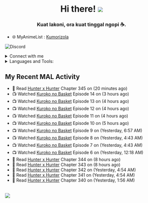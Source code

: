<h1 align="center">Hi there! <img src="https://media.giphy.com/media/hvRJCLFzcasrR4ia7z/giphy.gif" width="25px"> </h1>
<h3 align="center">Kuat lakoni, ora kuat tinggal ngopi ☕.</h3>

- 🌐 MyAnimeList : [Kumorizola](https://myanimelist.net/animelist/Kumorizola)

![Discord](https://discord.c99.nl/widget/theme-3/761213268009943051.png)
<details>
      <summary>Connect with me</summary>
    <p align="left">
        <a href="https://www.facebook.com/kumori.hartley.1" target="blank"><img align="center"
                src="https://raw.githubusercontent.com/rahuldkjain/github-profile-readme-generator/master/src/images/icons/Social/facebook.svg"
                alt="kumori hartley" height="30" width="40" /></a>
        <a href="https://www.instagram.com/kumorizola/" target="blank"><img align="center"
                src="https://raw.githubusercontent.com/rahuldkjain/github-profile-readme-generator/master/src/images/icons/Social/instagram.svg"
                alt="kumorizola" height="30" width="40" /></a>
        <a href="https://discord.com" target="blank"><img align="center"
                src="https://raw.githubusercontent.com/rahuldkjain/github-profile-readme-generator/master/src/images/icons/Social/discord.svg"
                alt="Kumori#5882" height="30" width="40" /></a>
    </p>
</details>

<details>
    <summary align="left">Languages and Tools:</summary>
<p align="left">
      <a href="https://www.w3schools.com/css/" target="_blank">
        <img src="https://raw.githubusercontent.com/devicons/devicon/master/icons/css3/css3-original-wordmark.svg"
            alt="css3" width="40" height="40" /> </a> <a href="https://www.w3.org/html/" target="_blank"> <img
            src="https://raw.githubusercontent.com/devicons/devicon/master/icons/html5/html5-original-wordmark.svg"
            alt="html5" width="40" height="40" /> </a> <a href="https://www.java.com" target="_blank"> <img
            src="https://raw.githubusercontent.com/devicons/devicon/master/icons/java/java-original.svg" alt="java"
            width="40" height="40" /> </a> <a href="https://developer.mozilla.org/en-US/docs/Web/JavaScript"
            target="_blank"> <img
            src="https://raw.githubusercontent.com/devicons/devicon/master/icons/javascript/javascript-original.svg"
            alt="javascript" width="40" height="40" /> </a> <a href="https://nodejs.org" target="_blank"> <img
            src="https://raw.githubusercontent.com/devicons/devicon/master/icons/nodejs/nodejs-original-wordmark.svg"
            alt="nodejs" width="40" height="40" /> </a> <a href="https://www.python.org" target="_blank"> <img
            src="https://raw.githubusercontent.com/devicons/devicon/master/icons/python/python-original.svg"
            alt="python" width="40" height="40" /> </a> <a href="https://www.typescriptlang.org/" target="_blank"> <img
            src="https://raw.githubusercontent.com/devicons/devicon/master/icons/typescript/typescript-original.svg" 
            alt="typescript" width="40" height="40" /> </a> <a href="https://www.photoshop.com/en" target="_blank"> <img
            src="https://upload.wikimedia.org/wikipedia/commons/a/af/Adobe_Photoshop_CC_icon.svg" alt="photoshop" width="40" height="40"/> </a>
            <a href="https://www.adobe.com/products/premiere.html" target="_blank"> <img
            src="https://upload.wikimedia.org/wikipedia/commons/4/40/Adobe_Premiere_Pro_CC_icon.svg" alt="Premiere pro" width="40" height="40"/> </a>
            <a href="https://www.adobe.com/in/products/illustrator.html" target="_blank"> <img 
            src="https://upload.wikimedia.org/wikipedia/commons/f/fb/Adobe_Illustrator_CC_icon.svg" alt="illustrator" width="40" height="40"/> </a>
      
 </details>
 
 <h2> My Recent MAL Activity</h2>
<!-- MAL_ACTIVITY:start -->

- 📖 Read [Hunter x Hunter](https://MyAnimeList.net/manga.php?id=26) Chapter 345 on (20 minutes ago)
- 📺 Watched [Kuroko no Basket](https://MyAnimeList.net/anime.php?id=11771) Episode 14 on (3 hours ago)
- 📺 Watched [Kuroko no Basket](https://MyAnimeList.net/anime.php?id=11771) Episode 13 on (4 hours ago)
- 📺 Watched [Kuroko no Basket](https://MyAnimeList.net/anime.php?id=11771) Episode 12 on (4 hours ago)
- 📺 Watched [Kuroko no Basket](https://MyAnimeList.net/anime.php?id=11771) Episode 11 on (4 hours ago)
- 📺 Watched [Kuroko no Basket](https://MyAnimeList.net/anime.php?id=11771) Episode 10 on (5 hours ago)
- 📺 Watched [Kuroko no Basket](https://MyAnimeList.net/anime.php?id=11771) Episode 9 on (Yesterday, 6:57 AM)
- 📺 Watched [Kuroko no Basket](https://MyAnimeList.net/anime.php?id=11771) Episode 8 on (Yesterday, 4:43 AM)
- 📺 Watched [Kuroko no Basket](https://MyAnimeList.net/anime.php?id=11771) Episode 7 on (Yesterday, 4:43 AM)
- 📺 Watched [Kuroko no Basket](https://MyAnimeList.net/anime.php?id=11771) Episode 6 on (Yesterday, 12:18 AM)
- 📖 Read [Hunter x Hunter](https://MyAnimeList.net/manga.php?id=26) Chapter 344 on (8 hours ago)
- 📖 Read [Hunter x Hunter](https://MyAnimeList.net/manga.php?id=26) Chapter 343 on (8 hours ago)
- 📖 Read [Hunter x Hunter](https://MyAnimeList.net/manga.php?id=26) Chapter 342 on (Yesterday, 4:54 AM)
- 📖 Read [Hunter x Hunter](https://MyAnimeList.net/manga.php?id=26) Chapter 341 on (Yesterday, 4:54 AM)
- 📖 Read [Hunter x Hunter](https://MyAnimeList.net/manga.php?id=26) Chapter 340 on (Yesterday, 1:56 AM)

<!-- MAL_ACTIVITY:end -->

  
<h2 align="left"> <img src="https://media.discordapp.net/attachments/918405470073520168/919220018355523584/ezgif.com-gif-maker_1.gif">
